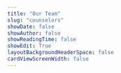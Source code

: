 ```yaml
---
title: "Our Team"
slug: "counselors"
showDate: false
showAuthor: false
showReadingTime: false
showEdit: True
layoutBackgroundHeaderSpace: false
cardViewScreenWidth: false
---
```


